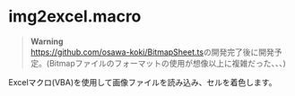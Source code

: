 # img2excel.macro

> **Warning**  
> <https://github.com/osawa-koki/BitmapSheet.ts>の開発完了後に開発予定。(Bitmapファイルのフォーマットの使用が想像以上に複雑だった、、、)  

Excelマクロ(VBA)を使用して画像ファイルを読み込み、セルを着色します。  
